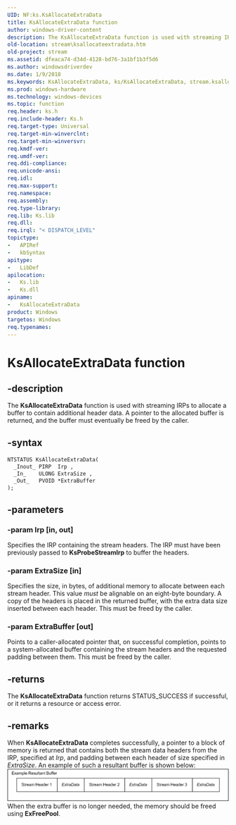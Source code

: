```yaml
---
UID: NF:ks.KsAllocateExtraData
title: KsAllocateExtraData function
author: windows-driver-content
description: The KsAllocateExtraData function is used with streaming IRPs to allocate a buffer to contain additional header data. A pointer to the allocated buffer is returned, and the buffer must eventually be freed by the caller.
old-location: stream\ksallocateextradata.htm
old-project: stream
ms.assetid: dfeaca74-d34d-4128-bd76-3a1bf1b3f5d6
ms.author: windowsdriverdev
ms.date: 1/9/2018
ms.keywords: KsAllocateExtraData, ks/KsAllocateExtraData, stream.ksallocateextradata, ksfunc_a6f4b047-cec7-4c0d-850f-c3d3b1d1e33e.xml, KsAllocateExtraData function [Streaming Media Devices]
ms.prod: windows-hardware
ms.technology: windows-devices
ms.topic: function
req.header: ks.h
req.include-header: Ks.h
req.target-type: Universal
req.target-min-winverclnt: 
req.target-min-winversvr: 
req.kmdf-ver: 
req.umdf-ver: 
req.ddi-compliance: 
req.unicode-ansi: 
req.idl: 
req.max-support: 
req.namespace: 
req.assembly: 
req.type-library: 
req.lib: Ks.lib
req.dll: 
req.irql: "< DISPATCH_LEVEL"
topictype:
-	APIRef
-	kbSyntax
apitype:
-	LibDef
apilocation:
-	Ks.lib
-	Ks.dll
apiname:
-	KsAllocateExtraData
product: Windows
targetos: Windows
req.typenames: 
---
```


# KsAllocateExtraData function


## -description


The <b>KsAllocateExtraData</b> function is used with streaming IRPs to allocate a buffer to contain additional header data. A pointer to the allocated buffer is returned, and the buffer must eventually be freed by the caller. 


## -syntax


````
NTSTATUS KsAllocateExtraData(
  _Inout_ PIRP  Irp ,
  _In_    ULONG ExtraSize ,
  _Out_   PVOID *ExtraBuffer 
);
````


## -parameters




### -param Irp [in, out]

Specifies the IRP containing the stream headers. The IRP must have been previously passed to <b>KsProbeStreamIrp</b> to buffer the headers.


### -param ExtraSize [in]

Specifies the size, in bytes, of additional memory to allocate between each stream header. This value <i>must</i> be alignable on an eight-byte boundary. A copy of the headers is placed in the returned buffer, with the extra data size inserted between each header. This must be freed by the caller.


### -param ExtraBuffer [out]

Points to a caller-allocated pointer that, on successful completion, points to a system-allocated buffer containing the stream headers and the requested padding between them. This must be freed by the caller.


## -returns


The <b>KsAllocateExtraData</b> function returns STATUS_SUCCESS if successful, or it returns a resource or access error.



## -remarks


When <b>KsAllocateExtraData</b> completes successfully, a pointer to a block of memory is returned that contains both the stream data headers from the IRP, specified at <i>Irp</i>, and padding between each header of size specified in <i>ExtraSize</i>. An example of such a resultant buffer is shown below:
<img alt="Diagram illustrating a resultant buffer" src="images/ksexdata.png"/>When the extra buffer is no longer needed, the memory should be freed using <b>ExFreePool</b>.


